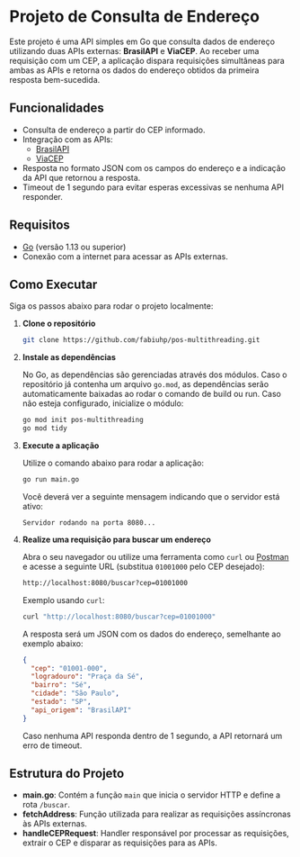 # Projeto de Consulta de Endereço

Este projeto é uma API simples em Go que consulta dados de endereço utilizando duas APIs externas: **BrasilAPI** e **ViaCEP**. Ao receber uma requisição com um CEP, a aplicação dispara requisições simultâneas para ambas as APIs e retorna os dados do endereço obtidos da primeira resposta bem-sucedida.

## Funcionalidades

- Consulta de endereço a partir do CEP informado.
- Integração com as APIs:
  - [BrasilAPI](https://brasilapi.com.br/)
  - [ViaCEP](https://viacep.com.br/)
- Resposta no formato JSON com os campos do endereço e a indicação da API que retornou a resposta.
- Timeout de 1 segundo para evitar esperas excessivas se nenhuma API responder.

## Requisitos

- [Go](https://golang.org/dl/) (versão 1.13 ou superior)
- Conexão com a internet para acessar as APIs externas.

## Como Executar

Siga os passos abaixo para rodar o projeto localmente:

1. **Clone o repositório**

   ```bash
   git clone https://github.com/fabiuhp/pos-multithreading.git
   ```

2. **Instale as dependências**

   No Go, as dependências são gerenciadas através dos módulos. Caso o repositório já contenha um arquivo `go.mod`, as dependências serão automaticamente baixadas ao rodar o comando de build ou run. Caso não esteja configurado, inicialize o módulo:

   ```bash
   go mod init pos-multithreading
   go mod tidy
   ```

3. **Execute a aplicação**

   Utilize o comando abaixo para rodar a aplicação:

   ```bash
   go run main.go
   ```

   Você deverá ver a seguinte mensagem indicando que o servidor está ativo:

   ```
   Servidor rodando na porta 8080...
   ```

4. **Realize uma requisição para buscar um endereço**

   Abra o seu navegador ou utilize uma ferramenta como `curl` ou [Postman](https://www.postman.com/) e acesse a seguinte URL (substitua `01001000` pelo CEP desejado):

   ```bash
   http://localhost:8080/buscar?cep=01001000
   ```

   Exemplo usando `curl`:

   ```bash
   curl "http://localhost:8080/buscar?cep=01001000"
   ```

   A resposta será um JSON com os dados do endereço, semelhante ao exemplo abaixo:

   ```json
   {
     "cep": "01001-000",
     "logradouro": "Praça da Sé",
     "bairro": "Sé",
     "cidade": "São Paulo",
     "estado": "SP",
     "api_origem": "BrasilAPI"
   }
   ```

   Caso nenhuma API responda dentro de 1 segundo, a API retornará um erro de timeout.

## Estrutura do Projeto

- **main.go**: Contém a função `main` que inicia o servidor HTTP e define a rota `/buscar`.
- **fetchAddress**: Função utilizada para realizar as requisições assíncronas às APIs externas.
- **handleCEPRequest**: Handler responsável por processar as requisições, extrair o CEP e disparar as requisições para as APIs.
